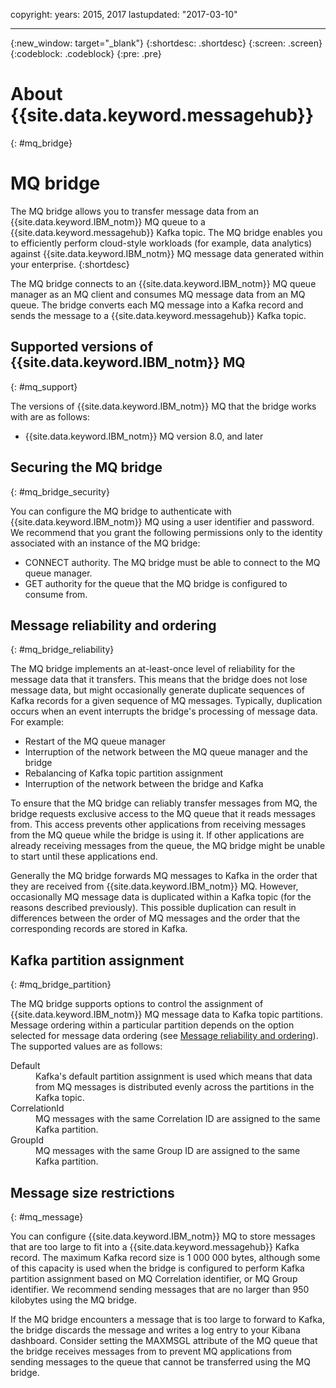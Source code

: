 copyright:
  years: 2015, 2017
lastupdated: "2017-03-10"

---

{:new_window: target="_blank"}
{:shortdesc: .shortdesc}
{:screen: .screen}
{:codeblock: .codeblock}
{:pre: .pre}

# About {{site.data.keyword.messagehub}}
{: #mq_bridge}

# MQ bridge

The MQ bridge allows you to transfer message data from an {{site.data.keyword.IBM_notm}}
 MQ queue to a {{site.data.keyword.messagehub}} Kafka topic. The MQ bridge enables you to efficiently perform cloud-style workloads (for example, data analytics) against {{site.data.keyword.IBM_notm}} MQ message data generated within your enterprise.
 {:shortdesc}

The MQ bridge connects to an {{site.data.keyword.IBM_notm}} MQ queue manager as an MQ client and consumes MQ message data from an MQ queue. The bridge converts each MQ message into a Kafka record and sends the message to a {{site.data.keyword.messagehub}} Kafka topic.

## Supported versions of {{site.data.keyword.IBM_notm}} MQ
{: #mq_support}

The versions of {{site.data.keyword.IBM_notm}} MQ that the bridge works with are as follows:

* {{site.data.keyword.IBM_notm}} MQ version 8.0, and later

## Securing the MQ bridge
{: #mq_bridge_security}

You can configure the MQ bridge to authenticate with {{site.data.keyword.IBM_notm}} MQ using a user identifier and password. We recommend that you grant the following permissions only to the identity associated with an instance of the MQ bridge:

* CONNECT authority. The MQ bridge must be able to connect to the MQ queue manager.
* GET authority for the queue that the MQ bridge is configured to consume from.

## Message reliability and ordering
{: #mq_bridge_reliability}

The MQ bridge implements an at-least-once level of reliability for the message data that it
transfers. This means that the bridge does not lose message data, but might occasionally generate
duplicate sequences of Kafka records for a given sequence of MQ messages. Typically, duplication
occurs when an event interrupts the bridge's processing of message data. For example:

* Restart of the MQ queue manager
* Interruption of the network between the MQ queue manager and the bridge
* Rebalancing of Kafka topic partition assignment
* Interruption of the network between the bridge and Kafka

To ensure that the MQ bridge can reliably transfer messages from MQ, the bridge requests
exclusive access to the MQ queue that it reads messages from. This access prevents other
applications from receiving messages from the MQ queue while the bridge is using it. If other
applications are already receiving messages from the queue, the MQ bridge might be unable to start
until these applications end.

Generally the MQ bridge forwards MQ messages to Kafka in the order that they are received from {{site.data.keyword.IBM_notm}} MQ. However, occasionally MQ message data is duplicated within a Kafka topic (for the reasons described previously). This possible duplication can result in differences between the order of MQ messages and the order that the corresponding records are stored in Kafka.

## Kafka partition assignment
{: #mq_bridge_partition}

The MQ bridge supports options to control the assignment of {{site.data.keyword.IBM_notm}} MQ message data to Kafka topic partitions. Message ordering within a particular partition depends on the option selected for message data ordering (see [Message reliability and ordering](#mq_bridge_reliability)). The supported values are as follows:
<dl><dt>Default</dt>
<dd>Kafka's default partition assignment is used which means that data from MQ messages is
distributed evenly across the partitions in the Kafka topic.</dd>
<dt>CorrelationId</dt>
<dd>MQ messages with the same Correlation ID are assigned to the same Kafka partition.</dd>
<dt>GroupId</dt>
<dd>MQ messages with the same Group ID are assigned to the same Kafka partition.
</dd>
</dl>

## Message size restrictions
{: #mq_message}

You can configure {{site.data.keyword.IBM_notm}} MQ to store messages that are too large to fit into a {{site.data.keyword.messagehub}} Kafka record. The maximum Kafka record size
is 1 000 000 bytes, although some of this capacity is used when the bridge is configured to perform
Kafka partition assignment based on MQ Correlation identifier, or MQ Group identifier. We recommend
sending messages that are no larger than 950 kilobytes using the MQ bridge.

If the MQ bridge encounters a message that is too large to forward to Kafka, the bridge discards
the message and writes a log entry to your Kibana dashboard. Consider setting the MAXMSGL attribute
of the MQ queue that the bridge receives messages from to prevent MQ applications from sending
messages to the queue that cannot be transferred using the MQ bridge.
